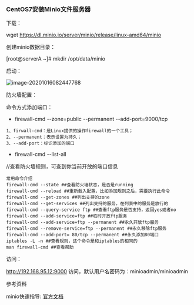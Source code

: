 ### CentOS7安装Minio文件服务器

下载：

wget https://dl.minio.io/server/minio/release/linux-amd64/minio

创建minio数据目录：

[root@serverA ~]# mkdir /opt/data/minio

启动：

![image-20201016082447768](D:\JeffreyLearn\jeffrey\jeffrey-docs\image\media\CentOS7安装Minio文件服务器\image-20201016082447768.png)

防火墙配置：

命令方式添加端口：

+ firewall-cmd --zone=public --permanent --add-port=9000/tcp

```
1、firwall-cmd：是Linux提供的操作firewall的一个工具；
2、--permanent：表示设置为持久；
3、--add-port：标识添加的端口
```

+ firewall-cmd --list-all

//查看防火墙规则，可查到你当前开放的端口信息

```
常用命令介绍
firewall-cmd --state ##查看防火墙状态，是否是running
firewall-cmd --reload ##重新载入配置，比如添加规则之后，需要执行此命令
firewall-cmd --get-zones ##列出支持的zone
firewall-cmd --get-services ##列出支持的服务，在列表中的服务是放行的
firewall-cmd --query-service ftp ##查看ftp服务是否支持，返回yes或者no
firewall-cmd --add-service=ftp ##临时开放ftp服务
firewall-cmd --add-service=ftp --permanent ##永久开放ftp服务
firewall-cmd --remove-service=ftp --permanent ##永久移除ftp服务
firewall-cmd --add-port= 80/tcp --permanent ##永久添加80端口
iptables -L -n ##查看规则，这个命令是和iptables的相同的
man firewall-cmd ##查看帮助
```

访问：

http://192.168.95.12:9000 访问，默认用户名密码为：minioadmin/minioadmin



参考资料

minio快速指导: [官方文档](https://docs.min.io/cn/minio-quickstart-guide.html)